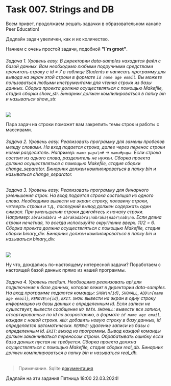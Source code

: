 # Task 007. Strings and DB

Всем привет, продолжаем решать задачки в образовательном канале Peer Education!

Дедлайн задач увеличен, как и их количество.

Начнем с очень простой задачи, подобной **"I`m groot"**.

###### Задача 1. Уровень easy. В директории data-samples находится файл с базой данных. Вам необходимо любыми подручными средствами прочитать строку с id = 7 в таблице Students и написать программу для вывода на экран этой строки в формате `id name age email`. Вы можете пользоваться любыми инструментами для чтения строки из базы данных. Сборка проекта должна осуществляться с помощью Makefile, стадия сборки show_str. Бинарник должен компилироваться в папку bin и называться show_str.

<image src="images/strings.webp">

Пара задач на строки поможет вам закрепить темы строк и работы с массивами.

###### Задача 2. Уровень easy. Реализовать программу для замены пробелов между словами. На вход подается строка, далее через перенос строки новый разделитель. Например: `mama papa\n#` -> `mama#papa`. Если строка состоит из одного слова, разделитель не нужен. Сборка проекта должна осуществляться с помощью Makefile, стадия сборки change_separator. Бинарник должен компилироваться в папку bin и называться change_separator.

###### Задача 3. Уровень easy. Реализовать программу для бинарного уменьшения строк. На вход подается строка состоящая из одного слова. Необходимо вывести на экран: строку, половину строки, четверть строки и т.д., последний вывод должен содержать один символ. При уменьшении строки двигайтесь к началу строки. Например: `abrakadabra` -> `abrakadabra\nabraka\nabr\nab\na`. Если длина строки нечетная, то всегда используйте округление вверх. 11/2 = 6. Сборка проекта должна осуществляться с помощью Makefile, стадия сборки binary_div. Бинарник должен компилироваться в папку bin и называться binary_div. 

<image src="images/sql.png">

Ну что, дождались по-настоящему интересной задачи? Поработаем с настоящей базой данных прямо из нашей программы.

###### Задача 4. Уровень medium. Необходимо реализовать api для подключения к базе данных, которая лежит в директории data-samples. На вход программе подаются команды: `SHOW\n{id}`, `SHOWALL`, `ADD\n{name age email}`, `REMOVE\n{id}`, `EXIT`. `SHOW`: вывести на экран в одну строку информацию из базы данных с определенным id. Если записи не существует, вывести сообщение `NO DATA`. `SHOWALL`: вывести все записи, отсортированные по id по возрастанию, в формате `id name age email`, каждая с новой строки. `ADD`: добавить новую строку в базу данных, id определяется автоматически. `REMOVE`: удаление записи из базы с определенным id. `EXIT`: выход из программы. Вывод каждой команды должен заканчиваться переносом строки. Обрабатывать ошибку если база данных пустая не требуется. Сборка проекта должна осуществляться с помощью Makefile, стадия сборки real_db. Бинарник должен компилироваться в папку bin и называться real_db. 

> Примечание. Sqlite [документация](https://www.sqlite.org/)

Дедлайн на эти задания Пятница 18:00 22.03.2024!
